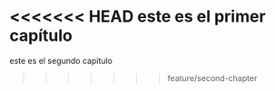 <<<<<<< HEAD
este es el primer capítulo
=======
este es el segundo capítulo
>>>>>>> feature/second-chapter
